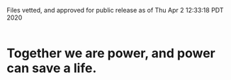 Files vetted, and approved for public release as of Thu Apr  2 12:33:18 PDT 2020<br><br><h1>Together we are power, and power can save a life.</h1>
